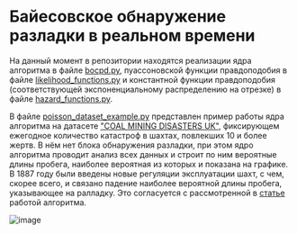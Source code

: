 # Байесовское обнаружение разладки в реальном времени

На данный момент в репозитории находятся реализации ядра алгоритма в файле [bocpd.py](./bocpd.py), пуассоновской функции правдоподобия в файле [likelihood_functions.py](./likelihood_functions.py) и константной функции правдоподобия (соответствующей экспоненциальному распределению на отрезке) в файле [hazard_functions.py](./hazard_functions.py).

В файле [poisson_dataset_example.py](./poisson_dataset_example.py) представлен пример работы ядра алгоритма на датасете ["COAL MINING DISASTERS UK"](https://www.kaggle.com/datasets/nabamitachakraborty/coal-mine-disastersuk), фиксирующем ежегодное количество катастроф в шахтах, повлекших 10 и более жертв. В нём нет блока обнаружения разладки, при этом ядро алгоритма проводит анализ всех данных и строит по ним вероятные длины пробега, наиболее вероятная из которых и показана на графике. В 1887 году были введены новые регуляции эксплуатации шахт, с чем, скорее всего, и связано падение наиболее вероятной длины пробега, указывающее на ралладку. Это согласуется с рассмотренной в [статье](https://arxiv.org/abs/0710.3742) работой алгоритма.

![image](https://github.com/alexdtat/change-point-detection/assets/57017816/bc05f76d-b10b-4a6a-b18b-01149c7dd8b1)

